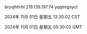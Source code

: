 brysjhhrhl 219.139.197.74 yqqlmgsycl

2024年 11月 01日 星期五 13:30:02 CST

2024年 11月 01日 星期五 05:30:02 GMT
